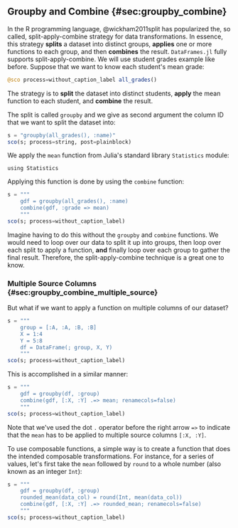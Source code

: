 ## Groupby and Combine {#sec:groupby_combine}

In the R programming language, @wickham2011split has popularized the, so called, split-apply-combine strategy for data transformations.
In essence, this strategy **splits** a dataset into distinct groups, **applies** one or more functions to each group, and then **combines** the result.
`DataFrames.jl` fully supports split-apply-combine.
We will use student grades example like before.
Suppose that we want to know each student's mean grade:

```jl
@sco process=without_caption_label all_grades()
```

The strategy is to **split** the dataset into distinct students, **apply** the mean function to each student, and **combine** the result.

The split is called `groupby` and we give as second argument the column ID that we want to split the dataset into:

```jl
s = "groupby(all_grades(), :name)"
sco(s; process=string, post=plainblock)
```

We apply the `mean` function from Julia's standard library `Statistics` module:

```
using Statistics
```

Applying this function is done by using the `combine` function:

```jl
s = """
    gdf = groupby(all_grades(), :name)
    combine(gdf, :grade => mean)
    """
sco(s; process=without_caption_label)
```

Imagine having to do this without the `groupby` and `combine` functions.
We would need to loop over our data to split it up into groups, then loop over each split to apply a function, **and** finally loop over each group to gather the final result.
Therefore, the split-apply-combine technique is a great one to know.

### Multiple Source Columns {#sec:groupby_combine_multiple_source}

But what if we want to apply a function on multiple columns of our dataset?

```jl
s = """
    group = [:A, :A, :B, :B]
    X = 1:4
    Y = 5:8
    df = DataFrame(; group, X, Y)
    """
sco(s; process=without_caption_label)
```

This is accomplished in a similar manner:

```jl
s = """
    gdf = groupby(df, :group)
    combine(gdf, [:X, :Y] .=> mean; renamecols=false)
    """
sco(s; process=without_caption_label)
```

Note that we've used the dot `.` operator before the right arrow `=>` to indicate that the `mean` has to be applied to multiple source columns `[:X, :Y]`.

To use composable functions, a simple way is to create a function that does the intended composable transformations.
For instance, for a series of values, let's first take the `mean` followed by `round` to a whole number (also known as an integer `Int`):

```jl
s = """
    gdf = groupby(df, :group)
    rounded_mean(data_col) = round(Int, mean(data_col))
    combine(gdf, [:X, :Y] .=> rounded_mean; renamecols=false)
    """
sco(s; process=without_caption_label)
```
